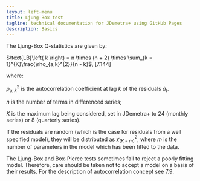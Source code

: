 ```yaml
---
layout: left-menu
title: Ljung-Box test
tagline: technical documentation for JDemetra+ using GitHub Pages
description: Basics
---
```



The Ljung-Box Q-statistics are given by:

  $\text{LB}\left( k \right) = n \times (n + 2) \times \sum_{k = 1}^{K}\frac{\rho_{a,k}^{2}}{n - k}$,   \[7.144\]

where:

$\rho_{a,k}^{2}$ is the autocorrelation coefficient at lag $k$ of the
residuals ${\widehat{a}}_{t}$.

$n$ is the number of terms in differenced series;

$K$ is the maximum lag being considered, set in JDemetra+ to $24$
(monthly series) or $8$ (quarterly series).

If the residuals are random (which is the case for residuals from a well
specified model), they will be distributed as $\chi_{(K - m)}^{2}$,
where $m$ is the number of parameters in the model which has been fitted
to the data.

The Ljung-Box and Box-Pierce tests sometimes fail to reject a poorly
fitting model. Therefore, care should be taken not to accept a model on
a basis of their results. For the description of autocorrelation concept
see 7.9.

